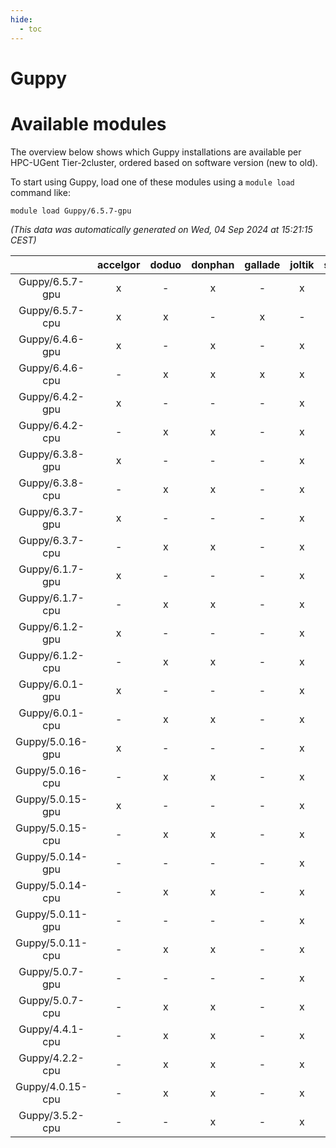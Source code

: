 ```yaml
---
hide:
  - toc
---
```


Guppy
=====

# Available modules


The overview below shows which Guppy installations are available per HPC-UGent Tier-2cluster, ordered based on software version (new to old).

To start using Guppy, load one of these modules using a `module load` command like:

```shell
module load Guppy/6.5.7-gpu
```

*(This data was automatically generated on Wed, 04 Sep 2024 at 15:21:15 CEST)*  

| |accelgor|doduo|donphan|gallade|joltik|shinx|skitty|
| :---: | :---: | :---: | :---: | :---: | :---: | :---: | :---: |
|Guppy/6.5.7-gpu|x|-|x|-|x|-|-|
|Guppy/6.5.7-cpu|x|x|-|x|-|-|x|
|Guppy/6.4.6-gpu|x|-|x|-|x|-|-|
|Guppy/6.4.6-cpu|-|x|x|x|x|-|x|
|Guppy/6.4.2-gpu|x|-|-|-|x|-|-|
|Guppy/6.4.2-cpu|-|x|x|-|x|-|x|
|Guppy/6.3.8-gpu|x|-|-|-|x|-|-|
|Guppy/6.3.8-cpu|-|x|x|-|x|-|x|
|Guppy/6.3.7-gpu|x|-|-|-|x|-|-|
|Guppy/6.3.7-cpu|-|x|x|-|x|-|x|
|Guppy/6.1.7-gpu|x|-|-|-|x|-|-|
|Guppy/6.1.7-cpu|-|x|x|-|x|-|x|
|Guppy/6.1.2-gpu|x|-|-|-|x|-|-|
|Guppy/6.1.2-cpu|-|x|x|-|x|-|x|
|Guppy/6.0.1-gpu|x|-|-|-|x|-|-|
|Guppy/6.0.1-cpu|-|x|x|-|x|-|x|
|Guppy/5.0.16-gpu|x|-|-|-|x|-|-|
|Guppy/5.0.16-cpu|-|x|x|-|x|-|-|
|Guppy/5.0.15-gpu|x|-|-|-|x|-|-|
|Guppy/5.0.15-cpu|-|x|x|-|x|-|x|
|Guppy/5.0.14-gpu|-|-|-|-|x|-|-|
|Guppy/5.0.14-cpu|-|x|x|-|x|-|x|
|Guppy/5.0.11-gpu|-|-|-|-|x|-|-|
|Guppy/5.0.11-cpu|-|x|x|-|x|-|x|
|Guppy/5.0.7-gpu|-|-|-|-|x|-|-|
|Guppy/5.0.7-cpu|-|x|x|-|x|-|x|
|Guppy/4.4.1-cpu|-|x|x|-|x|-|-|
|Guppy/4.2.2-cpu|-|x|x|-|x|-|-|
|Guppy/4.0.15-cpu|-|x|x|-|x|-|-|
|Guppy/3.5.2-cpu|-|-|x|-|x|-|-|
